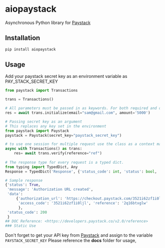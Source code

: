 # aiopaystack

Asynchronous Python library for [Paystack](https://paystack.com/)

## Installation
```bash
pip install aiopaystack
```

## Usage
Add your paystack secret key as an environment variable as PAY_STACK_SECRET_KEY
```python
from paystack import Transactions

trans = Transactions()

# All parameters must be passed in as keywords. For both required and optional arguments.
res = await trans.initialize(email="sam@gmail.com", amount='5000')

# Passing secret key as an argument
# This replaces any key set in the environment
from paystack import Paystack
paystack = Paystack(secret_key="paystack_secret_key")

# to use one session for multiple request use the class as a context manager
async with Transactions() as trans:
    res= await trans.verify(reference="ref")
    
# The response type for every request is a typed dict.
from typing import TypedDict, Any
Response = TypedDict('Response', {'status_code': int, 'status': bool, 'message': str, 'data': dict | Any})

# Sample response
{'status': True,
 'message': 'Authorization URL created',
 'data': 
     {'authorization_url': 'https://checkout.paystack.com/3521i62zf1i0ljl',
      'access_code': '3521i62zf1i0ljl', 'reference': '2q16btxglw'
      },
 'status_code': 200
 }
## DOC Reference: <https://developers.paystack.co/v2.0/reference>
### Static Use
```
Don't forget to get your API key from [Paystack](https://paystack.com/) and assign to the variable `PAYSTACK_SECRET_KEY`
Please reference the **docs** folder for usage,

